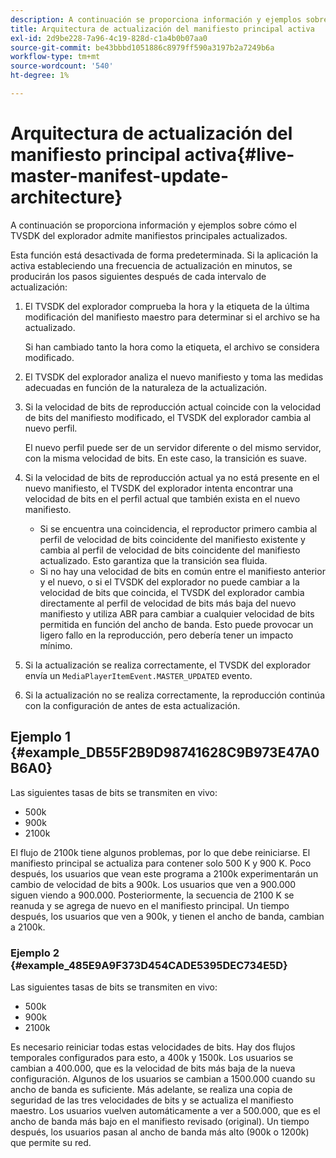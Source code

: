 ```yaml
---
description: A continuación se proporciona información y ejemplos sobre cómo el TVSDK del explorador admite manifiestos principales actualizados.
title: Arquitectura de actualización del manifiesto principal activa
exl-id: 2d9be228-7a96-4c19-828d-c1a4b0b07aa0
source-git-commit: be43bbbd1051886c8979ff590a3197b2a7249b6a
workflow-type: tm+mt
source-wordcount: '540'
ht-degree: 1%

---
```


# Arquitectura de actualización del manifiesto principal activa{#live-master-manifest-update-architecture}

A continuación se proporciona información y ejemplos sobre cómo el TVSDK del explorador admite manifiestos principales actualizados.

Esta función está desactivada de forma predeterminada. Si la aplicación la activa estableciendo una frecuencia de actualización en minutos, se producirán los pasos siguientes después de cada intervalo de actualización:

1. El TVSDK del explorador comprueba la hora y la etiqueta de la última modificación del manifiesto maestro para determinar si el archivo se ha actualizado.

   Si han cambiado tanto la hora como la etiqueta, el archivo se considera modificado.
1. El TVSDK del explorador analiza el nuevo manifiesto y toma las medidas adecuadas en función de la naturaleza de la actualización.
1. Si la velocidad de bits de reproducción actual coincide con la velocidad de bits del manifiesto modificado, el TVSDK del explorador cambia al nuevo perfil.

   El nuevo perfil puede ser de un servidor diferente o del mismo servidor, con la misma velocidad de bits. En este caso, la transición es suave.
1. Si la velocidad de bits de reproducción actual ya no está presente en el nuevo manifiesto, el TVSDK del explorador intenta encontrar una velocidad de bits en el perfil actual que también exista en el nuevo manifiesto.

   * Si se encuentra una coincidencia, el reproductor primero cambia al perfil de velocidad de bits coincidente del manifiesto existente y cambia al perfil de velocidad de bits coincidente del manifiesto actualizado. Esto garantiza que la transición sea fluida.
   * Si no hay una velocidad de bits en común entre el manifiesto anterior y el nuevo, o si el TVSDK del explorador no puede cambiar a la velocidad de bits que coincida, el TVSDK del explorador cambia directamente al perfil de velocidad de bits más baja del nuevo manifiesto y utiliza ABR para cambiar a cualquier velocidad de bits permitida en función del ancho de banda. Esto puede provocar un ligero fallo en la reproducción, pero debería tener un impacto mínimo.

1. Si la actualización se realiza correctamente, el TVSDK del explorador envía un `MediaPlayerItemEvent.MASTER_UPDATED` evento.
1. Si la actualización no se realiza correctamente, la reproducción continúa con la configuración de antes de esta actualización.

## Ejemplo 1 {#example_DB55F2B9D98741628C9B973E47A0B6A0}

Las siguientes tasas de bits se transmiten en vivo:

* 500k
* 900k
* 2100k

El flujo de 2100k tiene algunos problemas, por lo que debe reiniciarse. El manifiesto principal se actualiza para contener solo 500 K y 900 K. Poco después, los usuarios que vean este programa a 2100k experimentarán un cambio de velocidad de bits a 900k. Los usuarios que ven a 900.000 siguen viendo a 900.000. Posteriormente, la secuencia de 2100 K se reanuda y se agrega de nuevo en el manifiesto principal. Un tiempo después, los usuarios que ven a 900k, y tienen el ancho de banda, cambian a 2100k.

### Ejemplo 2 {#example_485E9A9F373D454CADE5395DEC734E5D}

Las siguientes tasas de bits se transmiten en vivo:

* 500k
* 900k
* 2100k

Es necesario reiniciar todas estas velocidades de bits. Hay dos flujos temporales configurados para esto, a 400k y 1500k. Los usuarios se cambian a 400.000, que es la velocidad de bits más baja de la nueva configuración. Algunos de los usuarios se cambian a 1500.000 cuando su ancho de banda es suficiente. Más adelante, se realiza una copia de seguridad de las tres velocidades de bits y se actualiza el manifiesto maestro. Los usuarios vuelven automáticamente a ver a 500.000, que es el ancho de banda más bajo en el manifiesto revisado (original). Un tiempo después, los usuarios pasan al ancho de banda más alto (900k o 1200k) que permite su red.

<!-- 

WRITER: Add relref to api/psdk/asdoc-dhls_1.4/com/adobe/mediacore/events/MediaPlayerItemEvent.html#MASTER_UPDATED

 -->
